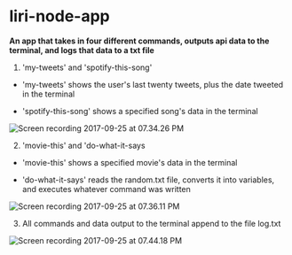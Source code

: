 # liri-node-app

**An app that takes in four different commands, outputs api data to the terminal, and logs that data to a txt file**

1. 'my-tweets' and 'spotify-this-song'

* 'my-tweets' shows the user's last twenty tweets, plus the date tweeted in the terminal

* 'spotify-this-song' shows a specified song's data in the terminal

<img src="https://f.v1.n0.cdn.getcloudapp.com/items/1V0D432z0r0T1x3Q2Y1D/Screen%20recording%202017-09-25%20at%2007.34.26%20PM.gif" class="mx-auto d-block img-fluid" alt="Screen recording 2017-09-25 at 07.34.26 PM">

2. 'movie-this' and 'do-what-it-says

* 'movie-this' shows a specified movie's data in the terminal

* 'do-what-it-says' reads the random.txt file, converts it into variables, and executes whatever command was written 

<img src="https://f.v1.n0.cdn.getcloudapp.com/items/2P0B152Q0f1e2L2b1j0p/Screen%20recording%202017-09-25%20at%2007.36.11%20PM.gif" class="mx-auto d-block img-fluid" alt="Screen recording 2017-09-25 at 07.36.11 PM">

3. All commands and data output to the terminal append to the file log.txt

<img src="https://f.v1.n0.cdn.getcloudapp.com/items/1d2g2e3d123P1N382u1Q/Screen%20recording%202017-09-25%20at%2007.44.18%20PM.gif" class="mx-auto d-block img-fluid" alt="Screen recording 2017-09-25 at 07.44.18 PM">
